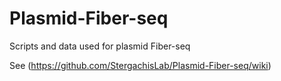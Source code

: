 # Plasmid-Fiber-seq
Scripts and data used for plasmid Fiber-seq 

See (https://github.com/StergachisLab/Plasmid-Fiber-seq/wiki)
